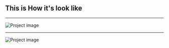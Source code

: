 <h2> This is How it's look like </h2> <hr>
<img src="https://firebasestorage.googleapis.com/v0/b/drive-clone-3e387.appspot.com/o/files%2FScreenshot%20(141).png?alt=media&token=2cd56efe-d570-46a2-9d5c-4746ede982cf" alt="Project image" />
<hr>
<img src="https://firebasestorage.googleapis.com/v0/b/drive-clone-3e387.appspot.com/o/files%2FScreenshot%20(142).png?alt=media&token=6bd1011c-1904-47b6-b335-42996824ae41" alt="Project image" />

